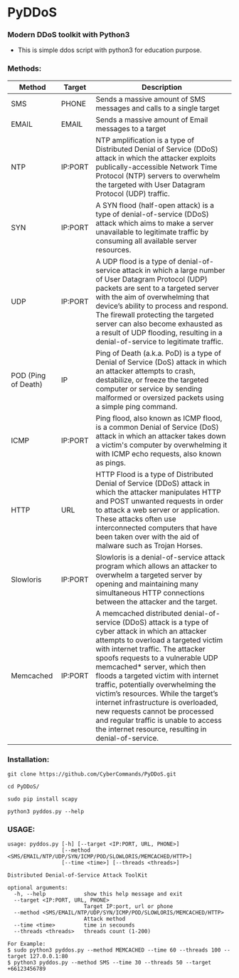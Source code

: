 # PyDDoS
### Modern DDoS toolkit with Python3
* This is simple ddos script with python3 for education purpose.

### Methods:
| Method               |   Target   | Description |
| ---------------------| -----------|-------------|
| SMS                  | PHONE     | Sends a massive amount of SMS messages and calls to a single target |
| EMAIL                | EMAIL     | Sends a massive amount of Email messages to a target |
| NTP                  | IP:PORT    | NTP amplification is a type of Distributed Denial of Service (DDoS) attack in which the attacker exploits publically-accessible Network Time Protocol (NTP) servers to overwhelm the targeted with User Datagram Protocol (UDP) traffic. |
| SYN                  | IP:PORT    | A SYN flood (half-open attack) is a type of denial-of-service (DDoS) attack which aims to make a server unavailable to legitimate traffic by consuming all available server resources. |
| UDP                  | IP:PORT    | A UDP flood is a type of denial-of-service attack in which a large number of User Datagram Protocol (UDP) packets are sent to a targeted server with the aim of overwhelming that device’s ability to process and respond. The firewall protecting the targeted server can also become exhausted as a result of UDP flooding, resulting in a denial-of-service to legitimate traffic. |
| POD (Ping of Death)  | IP         | Ping of Death (a.k.a. PoD) is a type of Denial of Service (DoS) attack in which an attacker attempts to crash, destabilize, or freeze the targeted computer or service by sending malformed or oversized packets using a simple ping command. |
| ICMP                 | IP:PORT    | Ping flood, also known as ICMP flood, is a common Denial of Service (DoS) attack in which an attacker takes down a victim's computer by overwhelming it with ICMP echo requests, also known as pings. |
| HTTP                 | URL        | HTTP Flood is a type of Distributed Denial of Service (DDoS) attack in which the attacker manipulates HTTP and POST unwanted requests in order to attack a web server or application. These attacks often use interconnected computers that have been taken over with the aid of malware such as Trojan Horses. |
| Slowloris            | IP:PORT    | Slowloris is a denial-of-service attack program which allows an attacker to overwhelm a targeted server by opening and maintaining many simultaneous HTTP connections between the attacker and the target. |
| Memcached            | IP:PORT    | A memcached distributed denial-of-service (DDoS) attack is a type of cyber attack in which an attacker attempts to overload a targeted victim with internet traffic. The attacker spoofs requests to a vulnerable UDP memcached* server, which then floods a targeted victim with internet traffic, potentially overwhelming the victim’s resources. While the target’s internet infrastructure is overloaded, new requests cannot be processed and regular traffic is unable to access the internet resource, resulting in denial-of-service. |

### Installation:
```
git clone https://github.com/CyberCommands/PyDDoS.git
```
```
cd PyDDoS/
```
```
sudo pip install scapy
```
```
python3 pyddos.py --help
```

### USAGE:
```
usage: pyddos.py [-h] [--target <IP:PORT, URL, PHONE>]
                 [--method <SMS/EMAIL/NTP/UDP/SYN/ICMP/POD/SLOWLORIS/MEMCACHED/HTTP>]
                 [--time <time>] [--threads <threads>]

Distributed Denial-of-Service Attack ToolKit

optional arguments:
  -h, --help            show this help message and exit
  --target <IP:PORT, URL, PHONE>
                        Target IP:port, url or phone
  --method <SMS/EMAIL/NTP/UDP/SYN/ICMP/POD/SLOWLORIS/MEMCACHED/HTTP>
                        Attack method
  --time <time>         time in secounds
  --threads <threads>   threads count (1-200)

For Example:
$ sudo python3 pyddos.py --method MEMCACHED --time 60 --threads 100 --target 127.0.0.1:80
$ python3 pyddos.py --method SMS --time 30 --threads 50 --target +66123456789
```
